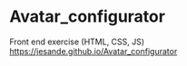 # Avatar_configurator
Front end exercise (HTML, CSS, JS)
https://jesande.github.io/Avatar_configurator
